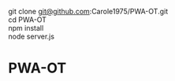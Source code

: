   git clone git@github.com:Carole1975/PWA-OT.git<br>
  cd PWA-OT<br>
  npm install<br>
  node server.js<br>


# PWA-OT
